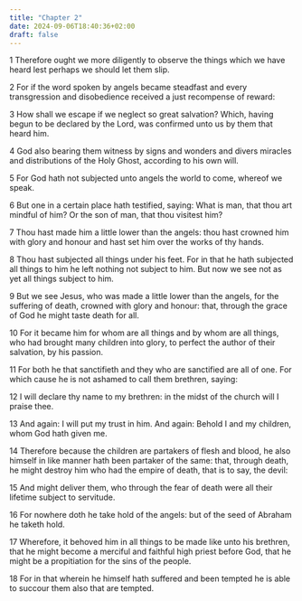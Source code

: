 ```yaml
---
title: "Chapter 2"
date: 2024-09-06T18:40:36+02:00
draft: false
---
```




1 Therefore ought we more diligently to observe the things which we have heard lest perhaps we should let them slip.

2 For if the word spoken by angels became steadfast and every transgression and disobedience received a just recompense of reward:

3 How shall we escape if we neglect so great salvation? Which, having begun to be declared by the Lord, was confirmed unto us by them that heard him.

4 God also bearing them witness by signs and wonders and divers miracles and distributions of the Holy Ghost, according to his own will.

5 For God hath not subjected unto angels the world to come, whereof we speak.

6 But one in a certain place hath testified, saying: What is man, that thou art mindful of him? Or the son of man, that thou visitest him?

7 Thou hast made him a little lower than the angels: thou hast crowned him with glory and honour and hast set him over the works of thy hands.

8 Thou hast subjected all things under his feet. For in that he hath subjected all things to him he left nothing not subject to him. But now we see not as yet all things subject to him.

9 But we see Jesus, who was made a little lower than the angels, for the suffering of death, crowned with glory and honour: that, through the grace of God he might taste death for all.

10 For it became him for whom are all things and by whom are all things, who had brought many children into glory, to perfect the author of their salvation, by his passion.

11 For both he that sanctifieth and they who are sanctified are all of one. For which cause he is not ashamed to call them brethren, saying:

12 I will declare thy name to my brethren: in the midst of the church will I praise thee.

13 And again: I will put my trust in him. And again: Behold I and my children, whom God hath given me.

14 Therefore because the children are partakers of flesh and blood, he also himself in like manner hath been partaker of the same: that, through death, he might destroy him who had the empire of death, that is to say, the devil:

15 And might deliver them, who through the fear of death were all their lifetime subject to servitude.

16 For nowhere doth he take hold of the angels: but of the seed of Abraham he taketh hold.

17 Wherefore, it behoved him in all things to be made like unto his brethren, that he might become a merciful and faithful high priest before God, that he might be a propitiation for the sins of the people.

18 For in that wherein he himself hath suffered and been tempted he is able to succour them also that are tempted.

